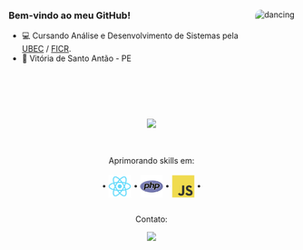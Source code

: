 <div><img align="right" alt="dancing" height="150" style="border-radius:10px;" src="https://media.tenor.com/FVL5Kgfv8kAAAAAd/happy.gif">

### Bem-vindo ao meu GitHub!
- :computer: Cursando Análise e Desenvolvimento de Sistemas pela [UBEC](https://www.ubec.edu.br) / [FICR](https://ficr.catolica.edu.br/portal/).
- :house_with_garden: Vitória de Santo Antão - PE
<br><br><br><br>

##
</div>
<br>

<div align="center">
  <img height="170em" src="https://github-readme-stats.vercel.app/api/top-langs/?username=elder-ramos&layout=compact&theme=dracula"/>
</div>

##

<div align="center">
<div style="display: inline_block"><br>
Aprimorando skills em:
<br><br>
• <img align="center" alt="react" height="40" width="40" src="https://raw.githubusercontent.com/devicons/devicon/master/icons/react/react-original.svg">
• <img align="center" alt="php" height="40" width="40" src="https://raw.githubusercontent.com/devicons/devicon/master/icons/php/php-original.svg">
• <img align="center" alt="javascript" height="40" width="40" src="https://raw.githubusercontent.com/devicons/devicon/master/icons/javascript/javascript-original.svg">
•
<br>

</div>

##

<div align="center"> 


Contato:

  <a href="https://www.linkedin.com/in/elder-ramos/" target="_blank"><img src="https://img.shields.io/badge/-LinkedIn-%230077B5?style=for-the-badge&logo=linkedin&logoColor=white" target="_blank"></a>
  
</div>
